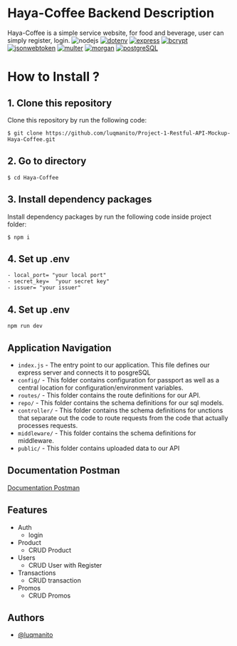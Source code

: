 # Haya-Coffee Backend Description

Haya-Coffee is a simple service website, for food and beverage, user can simply register, login.
![nodejs](https://nodejs.org/en/)
[![dotenv](https://img.shields.io/badge/dotenv-16.0.3-blue)](https://www.npmjs.com/package/dotenv)
[![express](https://img.shields.io/badge/express-4.18.1-blue)](https://www.npmjs.com/package/express)
[![bcrypt](https://img.shields.io/badge/bcrypt-5.0.1-blue)](https://www.npmjs.com/package/bcrypt)
[![jsonwebtoken](https://img.shields.io/badge/jsonwebtoken-8.5.1-blue)](https://www.npmjs.com/package/jsonwebtoken)
[![multer](https://img.shields.io/badge/multer-1.4.4-blue)](https://www.npmjs.com/package/multer)
[![morgan](https://img.shields.io/badge/morgan-1.10.0-blue)](https://www.npmjs.com/package/morganr)
[![postgreSQL](https://img.shields.io/badge/pg-8.8.0-blue)](https://www.npmjs.com/package/morganr)

# How to Install ?

## 1. Clone this repository

Clone this repository by run the following code:

```
$ git clone https://github.com/luqmanito/Project-1-Restful-API-Mockup-Haya-Coffee.git
```

## 2. Go to directory

```
$ cd Haya-Coffee
```

## 3. Install dependency packages

Install dependency packages by run the following code inside project folder:

```
$ npm i
```
## 4. Set up .env
```
- local_port= "your local port"
- secret_key=  "your secret key"
- issuer= "your issuer"
```

## 4. Set up .env
```
npm run dev
```


## Application Navigation

- `index.js` - The entry point to our application. This file defines our express server and connects it to posgreSQL
- `config/` - This folder contains configuration for passport as well as a central location for configuration/environment variables.
- `routes/` - This folder contains the route definitions for our API.
- `repo/` - This folder contains the schema definitions for our sql models.
- `controller/` - This folder contains the schema definitions for unctions that separate out the code to route requests from the code that actually processes requests.
- `middleware/` - This folder contains the schema definitions for middleware.
- `public/` - This folder contains uploaded data to our API

## Documentation Postman

[Documentation Postman](https://goo.by/CY4Dr)

## Features

- Auth
  - login
- Product
  - CRUD Product
- Users
  - CRUD User with Register
- Transactions
  - CRUD transaction
- Promos
  - CRUD Promos


## Authors

- [@luqmanito](https://github.com/luqmanito)
